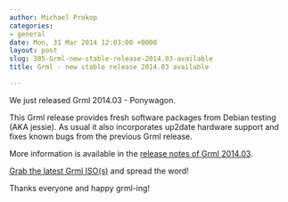 ```yaml
---
author: Michael Prokop
categories:
- general
date: Mon, 31 Mar 2014 12:03:00 +0000
layout: post
slug: 385-Grml-new-stable-release-2014.03-available
title: Grml - new stable release 2014.03 available

---
```

We just released Grml 2014\.03 \- Ponywagon.

This Grml release provides fresh software packages from Debian testing (AKA jessie). As usual it also incorporates up2date hardware support and fixes known bugs from the previous Grml release.

More information is available in the [release notes of Grml 2014\.03](https://grml.org/changelogs/README-grml-2014.03/).

[Grab the latest Grml ISO(s)](https://grml.org/download/) and spread the word!

Thanks everyone and happy grml\-ing!

